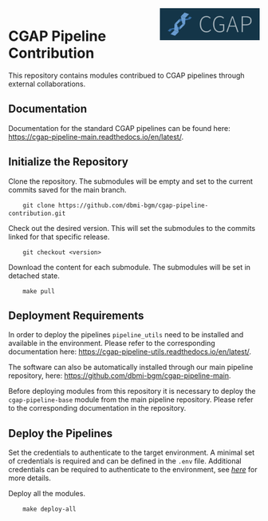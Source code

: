 <img src="https://github.com/dbmi-bgm/cgap-pipeline/blob/master/docs/images/cgap_logo.png" width="200" align="right">

# CGAP Pipeline Contribution

This repository contains modules contribued to CGAP pipelines through external collaborations.

## Documentation

Documentation for the standard CGAP pipelines can be found here:
https://cgap-pipeline-main.readthedocs.io/en/latest/.

## Initialize the Repository

Clone the repository.
The submodules will be empty and set to the current commits saved for the main branch.

        git clone https://github.com/dbmi-bgm/cgap-pipeline-contribution.git

Check out the desired version.
This will set the submodules to the commits linked for that specific release.

        git checkout <version>

Download the content for each submodule.
The submodules will be set in detached state.

        make pull

## Deployment Requirements

In order to deploy the pipelines `pipeline_utils` need to be installed and available in the environment.
Please refer to the corresponding documentation here: https://cgap-pipeline-utils.readthedocs.io/en/latest/.

The software can also be automatically installed through our main pipeline repository, here: https://github.com/dbmi-bgm/cgap-pipeline-main.

Before deploying modules from this repository it is necessary to deploy the `cgap-pipeline-base` module from the main pipeline repository.
Please refer to the corresponding documentation in the repository.

## Deploy the Pipelines

Set the credentials to authenticate to the target environment. A minimal set of credentials is required and can be defined in the `.env` file. Additional credentials can be required to authenticate to the environment, see [*here*](https://cgap-pipeline-utils.readthedocs.io/en/latest/deploy_pipeline.html#set-up-credentials-and-environmental-variables) for more details.

Deploy all the modules.

        make deploy-all
